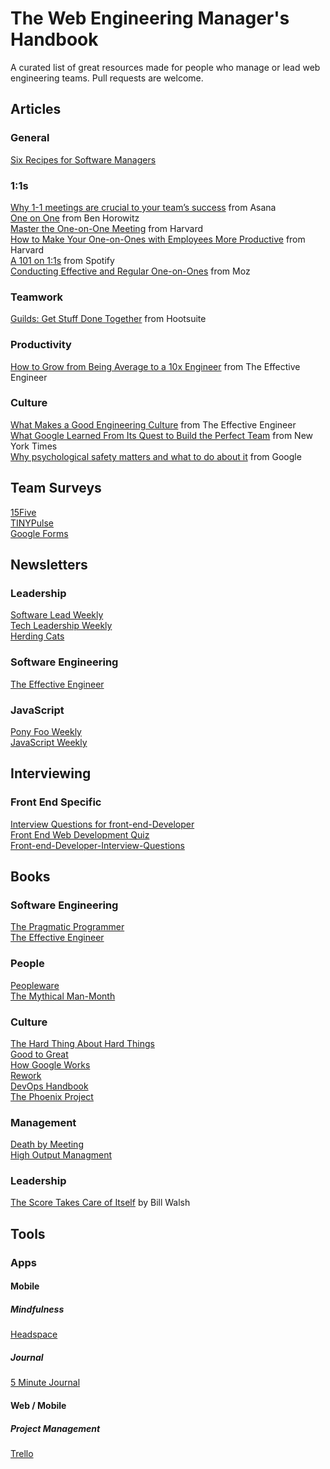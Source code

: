 # The Web Engineering Manager's Handbook
A curated list of great resources made for people who manage or lead web engineering teams. Pull requests are welcome.

## Articles
### General
[Six Recipes for Software Managers](http://eng.localytics.com/six-recipes-for-software-managers/)

### 1:1s
[Why 1-1 meetings are crucial to your team’s success](https://blog.asana.com/2015/05/workstyle-what-is-a-1-1/) from Asana    
[One on One](http://www.bhorowitz.com/one_on_one) from Ben Horowitz    
[Master the One-on-One Meeting](http://hbswk.hbs.edu/item/master-the-one-on-one-meeting) from Harvard    
[How to Make Your One-on-Ones with Employees More Productive](https://hbr.org/2016/08/how-to-make-your-one-on-ones-with-employees-more-productive) from Harvard    
[A 101 on 1:1s](https://labs.spotify.com/2015/12/16/a-101-on-11s/) from Spotify   
[Conducting Effective and Regular One-on-Ones](https://moz.com/blog/conducting-effective-and-regular-oneonones) from Moz

### Teamwork
[Guilds: Get Stuff Done Together](http://code.hootsuite.com/guilds/) from Hootsuite       

### Productivity
[How to Grow from Being Average to a 10x Engineer](http://www.theeffectiveengineer.com/blog/how-to-become-a-10x-engineer) from The Effective Engineer    

### Culture
[What Makes a Good Engineering Culture](http://www.theeffectiveengineer.com/blog/what-makes-a-good-engineering-culture) from The Effective Engineer     
[What Google Learned From Its Quest to Build the Perfect Team](http://www.nytimes.com/2016/02/28/magazine/what-google-learned-from-its-quest-to-build-the-perfect-team.html) from New York Times    
[Why psychological safety matters and what to do about it](https://rework.withgoogle.com/blog/how-to-foster-psychological-safety/) from Google    

## Team Surveys
[15Five](https://www.15five.com/)    
[TINYPulse](https://www.tinypulse.com/)    
[Google Forms](https://www.google.com/forms/about/)

## Newsletters
### Leadership
[Software Lead Weekly](http://softwareleadweekly.com/)    
[Tech Leadership Weekly](http://www.techleadershipweekly.com/)    
[Herding Cats](https://herdingcats.curated.co/)    

### Software Engineering
[The Effective Engineer](http://www.theeffectiveengineer.com/)    

### JavaScript
[Pony Foo Weekly](https://ponyfoo.com/weekly)    
[JavaScript Weekly](http://javascriptweekly.com/)    

## Interviewing
### Front End Specific
[Interview Questions for front-end-Developer](http://thatjsdude.com/interview/index.html)    
[Front End Web Development Quiz](http://davidshariff.com/quiz/)    
[Front-end-Developer-Interview-Questions](https://github.com/h5bp/Front-end-Developer-Interview-Questions)    

## Books
### Software Engineering
[The Pragmatic Programmer](https://www.amazon.com/Pragmatic-Programmer-Journeyman-Master/dp/020161622X)    
[The Effective Engineer](https://www.theeffectiveengineer.com/book)    

### People
[Peopleware](https://www.amazon.com/Peopleware-Productive-Projects-Teams-3rd/dp/0321934113/ref=dp_ob_title_bk)   
[The Mythical Man-Month](https://www.amazon.com/Mythical-Man-Month-Software-Engineering-Anniversary/dp/0201835959/) 

### Culture
[The Hard Thing About Hard Things](https://www.amazon.com/dp/B00DQ845EA)     
[Good to Great](https://www.amazon.com/Good-Great-Some-Companies-Others-ebook/dp/B0058DRUV6/ref=pd_sim_351_15)    
[How Google Works](https://www.amazon.com/How-Google-Works/dp/B00MOZPSYW/ref=tmm_aud_swatch_0?_encoding=UTF8&qid=&sr=)    
[Rework](https://www.amazon.com/Rework-Jason-Fried-ebook/dp/B002MUAJ2A/ref=pd_sim_351_21)  
[DevOps Handbook](https://www.amazon.com/DevOps-Handbook-World-Class-Reliability-Organizations/dp/1942788002)   
[The Phoenix Project](https://www.amazon.com/Phoenix-Project-DevOps-Helping-Business-ebook/dp/B00AZRBLHO/ref=sr_1_1)   

### Management
[Death by Meeting](https://www.amazon.com/Death-Meeting-Leadership-Business-Lencioni-ebook/dp/B008L03W7O/ref=pd_sim_351_40)   
[High Output Managment](https://www.amazon.com/dp/B015VACHOK/ref=dp-kindle-redirect?_encoding=UTF8&btkr=1)    

### Leadership
[The Score Takes Care of Itself](https://www.amazon.com/Score-Takes-Care-Itself-Philosophy/dp/1591843472) by Bill Walsh    

## Tools
### Apps
#### Mobile
##### Mindfulness
[Headspace](https://www.headspace.com/)

##### Journal
[5 Minute Journal](https://www.intelligentchange.com/products/the-five-minute-journal)

#### Web / Mobile
##### Project Management
[Trello](https://trello.com/)
